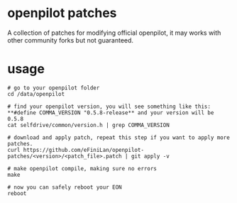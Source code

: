 openpilot patches
======

A collection of patches for modifying official openpilot, it may works with other community forks but not guaranteed.


usage
======
```shell
# go to your openpilot folder
cd /data/openpilot

# find your openpilot version, you will see something like this: **#define COMMA_VERSION "0.5.8-release** and your version will be 0.5.8
cat selfdrive/common/version.h | grep COMMA_VERSION

# download and apply patch, repeat this step if you want to apply more patches.
curl https://github.com/eFiniLan/openpilot-patches/<version>/<patch_file>.patch | git apply -v

# make openpilot compile, making sure no errors
make

# now you can safely reboot your EON
reboot
```